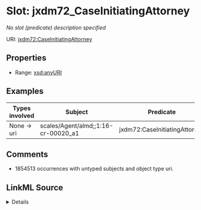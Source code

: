 

# Slot: jxdm72_CaseInitiatingAttorney


_No slot (predicate) description specified_





URI: [jxdm72:CaseInitiatingAttorney](http://release.niem.gov/niem/domains/jxdm/7.2/#CaseInitiatingAttorney)



<!-- no inheritance hierarchy -->








## Properties

* Range: [xsd:anyURI](http://www.w3.org/2001/XMLSchema#anyURI)






## Examples

| Types involved | Subject | Predicate | Object |
| --- | --- | --- | --- |
| None → uri | scales/Agent/almd;;1:16-cr-00020_a1 | jxdm72:CaseInitiatingAttorney | scales/Agent/almd;;1:16-cr-00020_a6 |


## Comments

* 1854513 occurrences with untyped subjects and object type uri.



## LinkML Source

<details>

```yaml
name: jxdm72_CaseInitiatingAttorney
description: No slot (predicate) description specified
comments:
- 1854513 occurrences with untyped subjects and object type uri.
examples:
- description: None → uri
  object:
    example_object: scales/Agent/almd;;1:16-cr-00020_a6
    example_object_type: uri
    example_predicate: jxdm72:CaseInitiatingAttorney
    example_subject: scales/Agent/almd;;1:16-cr-00020_a1
    example_subject_type: None
from_schema: scales-kg-new
rank: 1000
slot_uri: jxdm72:CaseInitiatingAttorney
alias: jxdm72_CaseInitiatingAttorney
range: uri

```
</details>